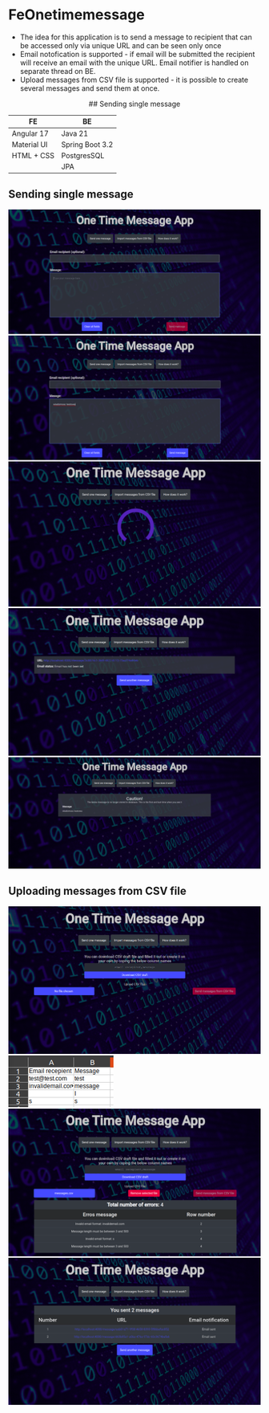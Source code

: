 # FeOnetimemessage

- The idea for this application is to send a message to recipient that can be accessed only via unique URL and can be seen only once
- Email notofication is supported - if email will be submitted the recipient will receive an email with the unique URL. Email notifier is handled on separate thread on BE. 
- Upload messages from CSV file is supported - it is possible to create several messages and send them at once.

<p align="center">
## Sending single message

| FE            | BE               |
|---------------|------------------|
| Angular 17    | Java 21          |
| Material UI   | Spring Boot 3.2  |
| HTML + CSS    | PostgresSQL      |
|               | JPA              |
</p>


## Sending single message
![Alt text](./images/message1.png)
![Alt text](./images/message2.png)
![Alt text](./images/message3.png)
![Alt text](./images/message4.png)
![Alt text](./images/message5.png)

## Uploading messages from CSV file
![Alt text](./images/csv1.png)
![Alt text](./images/csv2.png)
![Alt text](./images/csv3.png)
![Alt text](./images/csv4.png)
